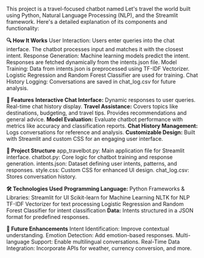 This project is a travel-focused chatbot named Let's travel the world built using Python, Natural Language Processing (NLP), and the Streamlit framework. Here's a detailed explanation of its components and functionality:

**🔍 How It Works**
User Interaction:
Users enter queries into the chat interface.
The chatbot processes input and matches it with the closest intent.
Response Generation:
Machine learning models predict the intent.
Responses are fetched dynamically from the intents.json file.
Model Training:
Data from intents.json is preprocessed using TF-IDF Vectorizer.
Logistic Regression and Random Forest Classifier are used for training.
Chat History Logging:
Conversations are saved in chat_log.csv for future analysis.

**🚀 Features**
**Interactive Chat Interface:**
Dynamic responses to user queries.
Real-time chat history display.
**Travel Assistance:**
Covers topics like destinations, budgeting, and travel tips.
Provides recommendations and general advice.
**Model Evaluation:**
Evaluate chatbot performance with metrics like accuracy and classification reports.
**Chat History Management:**
Logs conversations for reference and analysis.
**Customizable Design:**
Built with Streamlit and custom CSS for an engaging user interface.

**📂 Project Structure**
app_travelbot.py: Main application file for Streamlit interface.
chatbot.py: Core logic for chatbot training and response generation.
intents.json: Dataset defining user intents, patterns, and responses.
style.css: Custom CSS for enhanced UI design.
chat_log.csv: Stores conversation history.

**🛠 Technologies Used**
**Programming Language:**
Python
Frameworks & Libraries:
Streamlit for UI
Scikit-learn for Machine Learning
NLTK for NLP
TF-IDF Vectorizer for text processing
Logistic Regression and Random Forest Classifier for intent classification
**Data:**
Intents structured in a JSON format for predefined responses.

**🎯 Future Enhancements**
Intent Identification: Improve contextual understanding.
Emotion Detection: Add emotion-based responses.
Multi-language Support: Enable multilingual conversations.
Real-Time Data Integration: Incorporate APIs for weather, currency conversion, and more.
